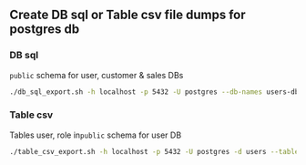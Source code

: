 ## Create DB sql or Table csv file dumps for postgres db

### DB sql
`public` schema for user, customer & sales DBs
```bash
./db_sql_export.sh -h localhost -p 5432 -U postgres --db-names users-db,customers-db,sales-db --schema public
```

### Table csv
Tables user, role in`public` schema for user DB
```bash
./table_csv_export.sh -h localhost -p 5432 -U postgres -d users --table-names user_mst,role_mst --schema public
```